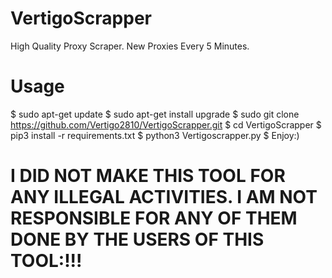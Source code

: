 # VertigoScrapper
High Quality Proxy Scraper. New Proxies Every 5 Minutes.
# Usage
$ sudo apt-get update
$ sudo apt-get install upgrade
$ sudo git clone https://github.com/Vertigo2810/VertigoScrapper.git
$ cd VertigoScrapper
$ pip3 install -r requirements.txt
$ python3 Vertigoscrapper.py
$ Enjoy:)
# I DID NOT MAKE THIS TOOL FOR ANY ILLEGAL ACTIVITIES. I AM NOT RESPONSIBLE FOR ANY OF THEM DONE BY THE USERS OF THIS TOOL:!!!

